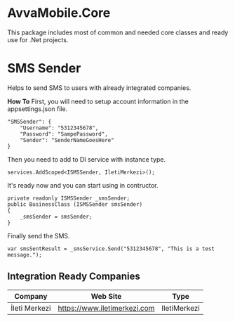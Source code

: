 # AvvaMobile.Core
This package includes most of common and needed core classes and ready use for .Net projects.

# SMS Sender
Helps to send SMS to users with already integrated companies.

**How To**
First, you will need to setup account information in the appsettings.json file.

    "SMSSender": {
	    "Username": "5312345678",
	    "Password": "SampePassword",
	    "Sender": "SenderNameGoesHere"
    }

Then you need to add to DI service with instance type.

    services.AddScoped<ISMSSender, IletiMerkezi>();

It's ready now and you can start using in contructor.

    private readonly ISMSSender _smsSender;
    public BusinessClass (ISMSSender smsSender)
    {
	    _smsSender = smsSender;
    }

Finally send the SMS.

    var smsSentResult = _smsService.Send("5312345678", "This is a test message.");

## Integration Ready Companies

Company | Web Site | Type
--- | --- | --- 
İleti Merkezi | https://www.iletimerkezi.com | IletiMerkezi